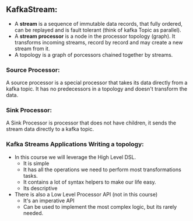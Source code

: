 ## KafkaStream: 

- A **stream** is a sequence of immutable data records, that fully ordered, can be 
    replayed and is fault tolerant (think of kafka Topic as parallel). 
- A **stream processor** is a node in the processor topology (graph). 
    It transforms incoming streams, record by record and may 
    create a new stream from it. 
- A topology is a graph of porcessors chained together by streams. 

### Source Processor: 

A source processor is a special processor that takes its data directly from a 
kafka topic. It has no predecessors in a topology and doesn't 
transform the data. 

### Sink Processor: 

A Sink Processor is processor that does not have children, it sends the stream 
data directly to a kafka topic. 

### Kafka Streams Applications Writing a topology: 

- In this course we will leverage the High Level DSL.
  - It is simple
  - It has all the operations we need to perform most transformations tasks.
  - It contains a lot of syntax helpers to make our life easy. 
  - Its descriptive
- There is also a Low Level Processor API (not in this course)
  - It's an imperative API
  - Can be used to implement the most complex logic, but its rarely needed. 






